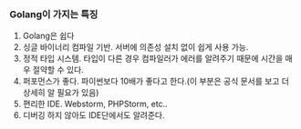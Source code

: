### Golang이 가지는 특징
1. Golang은 쉽다
2. 싱글 바이너리 컴파일 기반. 서버에 의존성 설치 없이 쉽게 사용 가능.
3. 정적 타입 시스템. 타입이 다른 경우 컴파일러가 에러를 알려주기 때문에 시간을 매우 절약할 수 있다.
4. 퍼포먼스가 좋다. 파이썬보다 10배가 좋다고 한다.(이 부분은 공식 문서를 보고 더 상세히 알 필요가 있음)
5. 편리한 IDE. Webstorm, PHPStorm, etc..
6. 디버깅 하지 않아도 IDE단에서도 알려준다.